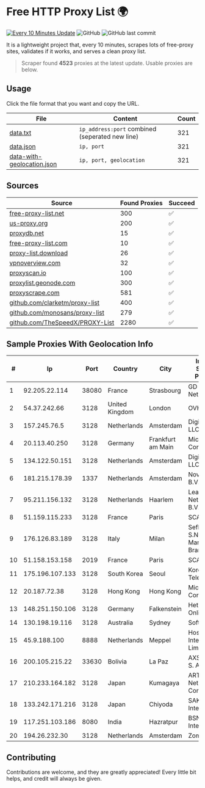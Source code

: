 
# Free HTTP Proxy List 🌍

[![Every 10 Minutes Update](https://github.com/mertguvencli/http-proxy-list/actions/workflows/main.yml/badge.svg?branch=main)](https://github.com/mertguvencli/http-proxy-list/actions/workflows/main.yml)
![GitHub](https://img.shields.io/github/license/mertguvencli/http-proxy-list)
![GitHub last commit](https://img.shields.io/github/last-commit/mertguvencli/http-proxy-list)

It is a lightweight project that, every 10 minutes, scrapes lots of free-proxy sites, validates if it works, and serves a clean proxy list.


> Scraper found **4523** proxies at the latest update. Usable proxies are below.

## Usage

Click the file format that you want and copy the URL.


|File|Content|Count|
|----|-------|-----|
|[data.txt](https://raw.githubusercontent.com/mertguvencli/http-proxy-list/main/proxy-list/data.txt)|`ip_address:port` combined (seperated new line)|321|
|[data.json](https://raw.githubusercontent.com/mertguvencli/http-proxy-list/main/proxy-list/data.json)|`ip, port`|321|
|[data-with-geolocation.json](https://raw.githubusercontent.com/mertguvencli/http-proxy-list/main/proxy-list/data-with-geolocation.json)|`ip, port, geolocation`|321|

## Sources

|Source|Found Proxies|Succeed|
|------|-------------|-------|
|[free-proxy-list.net](https://free-proxy-list.net)|300|✅|
|[us-proxy.org](https://www.us-proxy.org)|200|✅|
|[proxydb.net](http://proxydb.net)|15|✅|
|[free-proxy-list.com](https://free-proxy-list.com/?page=&port=&type%5B%5D=http&type%5B%5D=https&up_time=0&search=Search)|10|✅|
|[proxy-list.download](https://www.proxy-list.download/HTTP)|26|✅|
|[vpnoverview.com](https://vpnoverview.com/privacy/anonymous-browsing/free-proxy-servers)|32|✅|
|[proxyscan.io](https://www.proxyscan.io)|100|✅|
|[proxylist.geonode.com](https://proxylist.geonode.com/api/proxy-list?limit=300&page=1&sort_by=lastChecked&sort_type=desc&protocols=http,https)|300|✅|
|[proxyscrape.com](https://api.proxyscrape.com/v2/?request=displayproxies&protocol=http&timeout=10000&country=all&ssl=all&anonymity=all)|581|✅|
|[github.com/clarketm/proxy-list](https://raw.githubusercontent.com/clarketm/proxy-list/master/proxy-list-raw.txt)|400|✅|
|[github.com/monosans/proxy-list](https://raw.githubusercontent.com/monosans/proxy-list/main/proxies/http.txt)|279|✅|
|[github.com/TheSpeedX/PROXY-List](https://raw.githubusercontent.com/TheSpeedX/PROXY-List/master/http.txt)|2280|✅|


## Sample Proxies With Geolocation Info

|#|Ip|Port|Country|City|Internet Service Provider|
|-|--|----|-------|----|-------------------------|
|1|92.205.22.114|38080|France|Strasbourg|GD MASS Network|
|2|54.37.242.66|3128|United Kingdom|London|OVH SAS|
|3|157.245.76.5|3128|Netherlands|Amsterdam|DigitalOcean, LLC|
|4|20.113.40.250|3128|Germany|Frankfurt am Main|Microsoft Corporation|
|5|134.122.50.151|3128|Netherlands|Amsterdam|DigitalOcean, LLC|
|6|181.215.178.39|1337|Netherlands|Amsterdam|NovoServe B.V.|
|7|95.211.156.132|3128|Netherlands|Haarlem|LeaseWeb Netherlands B.V.|
|8|51.159.115.233|3128|France|Paris|SCALEWAY|
|9|176.126.83.189|3128|Italy|Milan|Seflow S.N.C. Di Marco Brame' & C.|
|10|51.158.153.158|2019|France|Paris|SCALEWAY|
|11|175.196.107.133|3128|South Korea|Seoul|Korea Telecom|
|12|20.187.72.38|3128|Hong Kong|Hong Kong|Microsoft Corporation|
|13|148.251.150.106|3128|Germany|Falkenstein|Hetzner Online GmbH|
|14|130.198.19.116|3128|Australia|Sydney|SoftLayer|
|15|45.9.188.100|8888|Netherlands|Meppel|Hostinger International Limited|
|16|200.105.215.22|33630|Bolivia|La Paz|AXS Bolivia S. A.|
|17|210.233.164.182|3128|Japan|Kumagaya|ARTERIA Networks Corporation|
|18|133.242.171.216|3128|Japan|Chiyoda|SAKURA Internet Inc.|
|19|117.251.103.186|8080|India|Hazratpur|BSNL Internet|
|20|194.26.232.30|3128|Netherlands|Amsterdam|Zomro B.V.|



## Contributing

Contributions are welcome, and they are greatly appreciated! Every
little bit helps, and credit will always be given.

